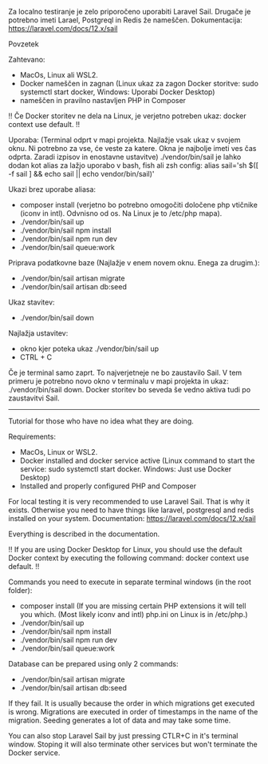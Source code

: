 Za localno testiranje je zelo priporočeno uporabiti Laravel Sail.
Drugače je potrebno imeti Larael, Postgreql in Redis že nameščen.
Dokumentacija: https://laravel.com/docs/12.x/sail

Povzetek

Zahtevano: 
- MacOs, Linux ali WSL2.
- Docker nameščen in zagnan (Linux ukaz za zagon Docker storitve: sudo systemctl start docker, Windows: Uporabi Docker Desktop)
- nameščen in pravilno nastavljen PHP in Composer

!! Če Docker storitev ne dela na Linux, je verjetno potreben ukaz: docker context use default. !!

Uporaba:
(Terminal odprt v mapi projekta. Najlažje vsak ukaz v svojem oknu. Ni potrebno za vse, će veste za katere. Okna je najbolje imeti ves čas odprta. Zaradi izpisov in enostavne ustavitve)
./vendor/bin/sail je lahko dodan kot alias za lažjo uporabo v bash, fish ali zsh config: alias sail='sh $([ -f sail ] && echo sail || echo vendor/bin/sail)'

Ukazi brez uporabe aliasa:
- composer install (verjetno bo potrebno omogočiti določene php vtičnike (iconv in intl). Odvnisno od os. Na Linux je to /etc/php mapa). 
- ./vendor/bin/sail up
- ./vendor/bin/sail npm install
- ./vendor/bin/sail npm run dev
- ./vendor/bin/sail queue:work

Priprava podatkovne baze (Najlažje v enem novem oknu. Enega za drugim.):
- ./vendor/bin/sail artisan migrate
- ./vendor/bin/sail artisan db:seed

Ukaz stavitev:
- ./vendor/bin/sail down

Najlažja ustavitev:
- okno kjer poteka ukaz ./vendor/bin/sail up
- CTRL + C

Če je terminal samo zaprt. To najverjetneje ne bo zaustavilo Sail. V tem primeru je potrebno novo okno v terminalu v mapi projekta in ukaz: ./vendor/bin/sail down.
Docker storitev bo seveda še vedno aktiva tudi po zaustavitvi Sail.

--------------------------------------------------------------------------------------------------------------------------------------------------------------------------------------------------------------------------------------------------------------------------------------
Tutorial for those who have no idea what they are doing.

Requirements:
- MacOs, Linux or WSL2.
- Docker installed and docker service active (Linux command to start the service: sudo systemctl start docker. Windows: Just use Docker Desktop)
- Installed and properly configured PHP and Composer

For local testing it is very recommended to use Laravel Sail. That is why it exists.
Otherwise you need to have things like laravel, postgresql and redis installed on your system.
Documentation: https://laravel.com/docs/12.x/sail

Everything is described in the documentation.

!! If you are using Docker Desktop for Linux, you should use the default Docker context by executing the following command: docker context use default. !!

Commands you need to execute in separate terminal windows (in the root folder):
- composer install (If you are missing certain PHP extensions it will tell you which. (Most likely iconv and intl) php.ini on Linux is in /etc/php.)
- ./vendor/bin/sail up
- ./vendor/bin/sail npm install
- ./vendor/bin/sail npm run dev
- ./vendor/bin/sail queue:work

Database can be prepared using only 2 commands:
- ./vendor/bin/sail artisan migrate
- ./vendor/bin/sail artisan db:seed

If they fail. It is usually because the order in which migrations get executed is wrong.
Migrations are executed in order of timestamps in the name of the migration.
Seeding generates a lot of data and may take some time.

You can also stop Laravel Sail by just pressing CTLR+C in it's terminal window.
Stoping it will also terminate other services but won't terminate the Docker service.
